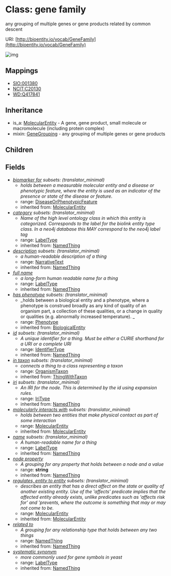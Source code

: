 # Class: gene family


any grouping of multiple genes or gene products related by common descent

URI: [http://bioentity.io/vocab/GeneFamily](http://bioentity.io/vocab/GeneFamily)

![img](http://yuml.me/diagram/nofunky;dir:TB/class/\[GeneFamily|id(i):identifier_type%20%3F;name(i):label_type%20%3F;category(i):label_type%20%3F;node_property(i):string%20%3F;iri(i):iri_type%20%3F;full_name(i):label_type%20%3F;description(i):narrative_text%20%3F;systematic_synonym(i):label_type%20%3F;has_phenotype(i):phenotype%20%3F]-%20biomarker%20for(i)%20%3F>\[DiseaseOrPhenotypicFeature],%20\[GeneFamily]-%20regulates,%20entity%20to%20entity(i)%20%3F>\[MolecularEntity],%20\[GeneFamily]-%20molecularly%20interacts%20with(i)%20%3F>\[MolecularEntity],%20\[GeneFamily]-%20in%20taxon(i)%20%3F>\[OrganismTaxon],%20\[GeneFamily]-%20related%20to(i)%20%3F>\[NamedThing],%20\[GeneFamily]uses%20-.->\[GeneGrouping],%20\[MolecularEntity]^-\[GeneFamily])
## Mappings

 * [SIO:001380](http://semanticscience.org/resource/SIO_001380)
 * [NCIT:C20130](http://purl.obolibrary.org/obo/NCIT_C20130)
 * [WD:Q417841](http://purl.obolibrary.org/obo/WD_Q417841)
## Inheritance

 *  is_a: [MolecularEntity](MolecularEntity.md) - A gene, gene product, small molecule or macromolecule (including protein complex)
 *  mixin: [GeneGrouping](GeneGrouping.md) - any grouping of multiple genes or gene products
## Children

## Fields

 * _[biomarker for](biomarker_for.md) *subsets*: (translator_minimal)_
    * _holds between a measurable molecular entity and a disease or phenotypic feature, where the entity is used as an indicator of the presence or state of the disease or feature._
    * range: [DiseaseOrPhenotypicFeature](DiseaseOrPhenotypicFeature.md)
    * inherited from: [MolecularEntity](MolecularEntity.md)
 * _[category](category.md) *subsets*: (translator_minimal)_
    * _Name of the high level ontology class in which this entity is categorized. Corresponds to the label for the biolink entity type class. In a neo4j database this MAY correspond to the neo4j label tag_
    * range: [LabelType](LabelType.md)
    * inherited from: [NamedThing](NamedThing.md)
 * _[description](description.md) *subsets*: (translator_minimal)_
    * _a human-readable description of a thing_
    * range: [NarrativeText](NarrativeText.md)
    * inherited from: [NamedThing](NamedThing.md)
 * _[full name](full_name.md)_
    * _a long-form human readable name for a thing_
    * range: [LabelType](LabelType.md)
    * inherited from: [NamedThing](NamedThing.md)
 * _[has phenotype](has_phenotype.md) *subsets*: (translator_minimal)_
    * _holds between a biological entity and a phenotype, where a phenotype is construed broadly as any kind of quality of an organism part, a collection of these qualities, or a change in quality or qualities (e.g. abnormally increased temperature). _
    * range: [Phenotype](Phenotype.md)
    * inherited from: [BiologicalEntity](BiologicalEntity.md)
 * _[id](id.md) *subsets*: (translator_minimal)_
    * _A unique identifier for a thing. Must be either a CURIE shorthand for a URI or a complete URI_
    * range: [IdentifierType](IdentifierType.md)
    * inherited from: [NamedThing](NamedThing.md)
 * _[in taxon](in_taxon.md) *subsets*: (translator_minimal)_
    * _connects a thing to a class representing a taxon_
    * range: [OrganismTaxon](OrganismTaxon.md)
    * inherited from: [ThingWithTaxon](ThingWithTaxon.md)
 * _[iri](iri.md) *subsets*: (translator_minimal)_
    * _An IRI for the node. This is determined by the id using expansion rules._
    * range: [IriType](IriType.md)
    * inherited from: [NamedThing](NamedThing.md)
 * _[molecularly interacts with](molecularly_interacts_with.md) *subsets*: (translator_minimal)_
    * _holds between two entities that make physical contact as part of some interaction_
    * range: [MolecularEntity](MolecularEntity.md)
    * inherited from: [MolecularEntity](MolecularEntity.md)
 * _[name](name.md) *subsets*: (translator_minimal)_
    * _A human-readable name for a thing_
    * range: [LabelType](LabelType.md)
    * inherited from: [NamedThing](NamedThing.md)
 * _[node property](node_property.md)_
    * _A grouping for any property that holds between a node and a value_
    * range: **string**
    * inherited from: [NamedThing](NamedThing.md)
 * _[regulates, entity to entity](regulates_entity_to_entity.md) *subsets*: (translator_minimal)_
    * _describes an entity that has a direct affect on the state or quality of another existing entity. Use of the 'affects' predicate implies that the affected entity already exists, unlike predicates such as 'affects risk for' and 'prevents, where the outcome is something that may or may not come to be._
    * range: [MolecularEntity](MolecularEntity.md)
    * inherited from: [MolecularEntity](MolecularEntity.md)
 * _[related to](related_to.md)_
    * _A grouping for any relationship type that holds between any two things_
    * range: [NamedThing](NamedThing.md)
    * inherited from: [NamedThing](NamedThing.md)
 * _[systematic synonym](systematic_synonym.md)_
    * _more commonly used for gene symbols in yeast_
    * range: [LabelType](LabelType.md)
    * inherited from: [NamedThing](NamedThing.md)
